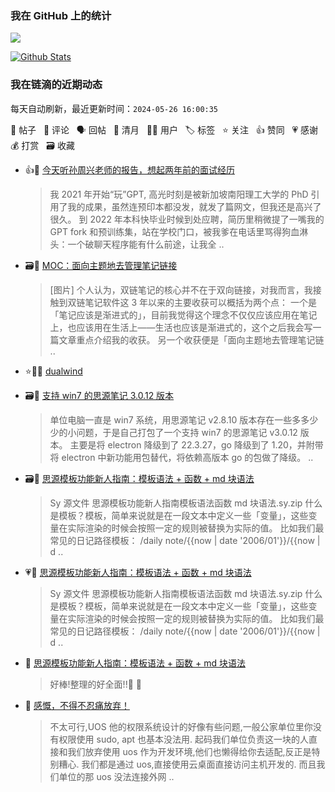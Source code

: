 ### 我在 GitHub 上的统计

<a title="Hits" target="_blank" href="https://github.com/Crowds21/Crowds21"><img src="https://hits.b3log.org/crowds21/crowds21.svg"></a>

[![Github Stats](https://github-readme-stats.vercel.app/api?username=crowds21&theme=tokyonight&show_icons=true)](https://github.com/crowds21)

<!--events start -->

### 我在链滴的近期动态

每天自动刷新，最近更新时间：`2024-05-26 16:00:35`

📝 帖子 &nbsp; 💬 评论 &nbsp; 🗣 回帖 &nbsp; 🌙 清月 &nbsp; 👨‍💻 用户 &nbsp; 🏷️ 标签 &nbsp; ⭐️ 关注 &nbsp; 👍 赞同 &nbsp; 💗 感谢 &nbsp; 💰 打赏 &nbsp; 🗃 收藏

* 👍📝 [今天听孙周兴老师的报告，想起两年前的面试经历](https://ld246.com/article/1716048328343)

  > 我 2021 年开始“玩”GPT, 高光时刻是被新加坡南阳理工大学的 PhD 引用了我的成果，虽然连预印本都没发，就发了篇网文，但我还是高兴了很久。 到 2022 年本科快毕业时候到处应聘，简历里稍微提了一嘴我的 GPT fork 和预训练集，站在学校门口，被我爹在电话里骂得狗血淋头：一个破聊天程序能有什么前途，让我全 ..
* 🗃📝 [MOC：面向主题地去管理笔记链接](https://ld246.com/article/1715446523024)

  > [图片] 个人认为，双链笔记的核心并不在于双向链接，对我而言，我接触到双链笔记软件这 3 年以来的主要收获可以概括为两个点： 一个是「笔记应该是渐进式的」，目前我觉得这个理念不仅仅应该应用在笔记上，也应该用在生活上——生活也应该是渐进式的，这个之后我会写一篇文章重点介绍我的收获。 另一个收获便是「面向主题地去管理笔记链 ..
* ⭐️👨‍💻 [dualwind](https://ld246.com/member/dualwind)

  > 
* 🗃📝 [支持 win7 的思源笔记 3.0.12 版本](https://ld246.com/article/1714939011693)

  > 单位电脑一直是 win7 系统，用思源笔记 v2.8.10 版本存在一些多多少少的小问题，于是自己打包了一个支持 win7 的思源笔记 v3.0.12 版本。 主要是将 electron 降级到了 22.3.27，go 降级到了 1.20，并附带将 electron 中新功能用包替代，将依赖高版本 go 的包做了降级。 ..
* 🗃📝 [思源模板功能新人指南：模板语法 + 函数 + md 块语法](https://ld246.com/article/1715065433237)

  > Sy 源文件 思源模板功能新人指南模板语法函数 md 块语法.sy.zip 什么是模板？模板，简单来说就是在一段文本中定义一些「变量」，这些变量在实际渲染的时候会按照一定的规则被替换为实际的值。 比如我们最常见的日记路径模板： /daily note/{{now | date '2006/01'}}/{{now | d ..
* 💗📝 [思源模板功能新人指南：模板语法 + 函数 + md 块语法](https://ld246.com/article/1715065433237)

  > Sy 源文件 思源模板功能新人指南模板语法函数 md 块语法.sy.zip 什么是模板？模板，简单来说就是在一段文本中定义一些「变量」，这些变量在实际渲染的时候会按照一定的规则被替换为实际的值。 比如我们最常见的日记路径模板： /daily note/{{now | date '2006/01'}}/{{now | d ..
* 💬 [思源模板功能新人指南：模板语法 + 函数 + md 块语法](https://ld246.com/article/1715065433237/comment/1715228929255#comments)

  > 好棒!整理的好全面!!🎉 🎉
* 💬 [感慨，不得不忍痛放弃！](https://ld246.com/article/1714440070853/comment/1714919191728#comments)

  > 不太可行,UOS 他的权限系统设计的好像有些问题,一般公家单位里你没有权限使用 sudo, apt 也基本没法用. 起码我们单位负责这一块的人直接和我们放弃使用 uos 作为开发环境,他们也懒得给你去适配,反正是特别糟心. 我们都是通过 uos,直接使用云桌面直接访问主机开发的. 而且我们单位的那 uos 没法连接外网 ..


<!--events end -->
